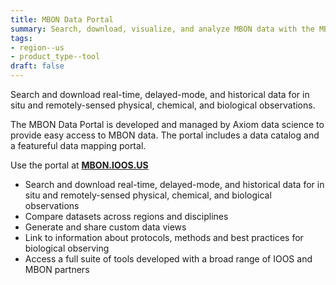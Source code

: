 ```yaml
---
title: MBON Data Portal
summary: Search, download, visualize, and analyze MBON data with the MBON Data Portal.
tags:
- region--us
- product_type--tool
draft: false
---
```


Search and download real-time, delayed-mode, and historical data for in situ and remotely-sensed physical, chemical, and biological observations.

The MBON Data Portal is developed and managed by Axiom data science to provide easy access to MBON data.
The portal includes a data catalog and a featureful data mapping portal.

Use the portal at **[MBON.IOOS.US](https://mbon.ioos.us/)**

* Search and download real-time, delayed-mode, and historical data for in situ and remotely-sensed physical, chemical, and biological observations
* Compare datasets across regions and disciplines
* Generate and share custom data views
* Link to information about protocols, methods and best practices for biological observing
* Access a full suite of tools developed with a broad range of IOOS and MBON partners
